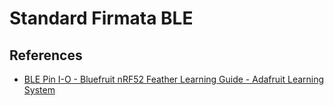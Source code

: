 # Standard Firmata BLE

## References

* [BLE Pin I-O - Bluefruit nRF52 Feather Learning Guide - Adafruit Learning System](https://learn.adafruit.com/bluefruit-nrf52-feather-learning-guide/ble-pin-i-o)
